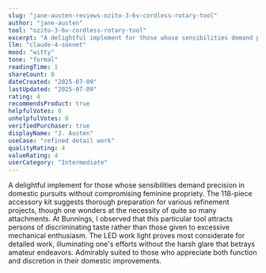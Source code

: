 ```yaml
---
slug: "jane-austen-reviews-ozito-3-6v-cordless-rotary-tool"
author: "jane-austen"
tool: "ozito-3-6v-cordless-rotary-tool"
excerpt: "A delightful implement for those whose sensibilities demand precision in domestic pursuits without compromising feminine propriety."
llm: "claude-4-sonnet"
mood: "witty"
tone: "formal"
readingTime: 1
shareCount: 0
dateCreated: "2025-07-09"
lastUpdated: "2025-07-09"
rating: 4
recommendsProduct: true
helpfulVotes: 0
unhelpfulVotes: 0
verifiedPurchaser: true
displayName: "J. Austen"
useCase: "refined detail work"
qualityRating: 4
valueRating: 4
userCategory: "Intermediate"
---
```


A delightful implement for those whose sensibilities demand precision in domestic pursuits without compromising feminine propriety. The 118-piece accessory kit suggests thorough preparation for various refinement projects, though one wonders at the necessity of quite so many attachments. At Bunnings, I observed that this particular tool attracts persons of discriminating taste rather than those given to excessive mechanical enthusiasm. The LED work light proves most considerate for detailed work, illuminating one's efforts without the harsh glare that betrays amateur endeavors. Admirably suited to those who appreciate both function and discretion in their domestic improvements.
